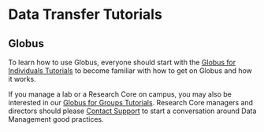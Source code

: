 # Data Transfer Tutorials

## Globus

To learn how to use Globus, everyone should start with the [Globus for Individuals Tutorials](./globus_individual_tutorial.md) to become familiar with how to get on Globus and how it works.

If you manage a lab or a Research Core on campus, you may also be interested in our [Globus for Groups Tutorials](./globus_organization_tutorial.md). Research Core managers and directors should please [Contact Support](../../../help/support.md) to start a conversation around Data Management good practices.
